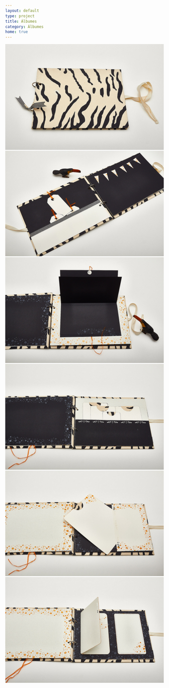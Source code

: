 ```yaml
---
layout: default
type: project
title: Álbumes
category: Álbumes
home: true
---
```


![](06.jpg)
![](07.jpg)
![](08.jpg)
![](09.jpg)
![](10.jpg)
![](11.jpg)
